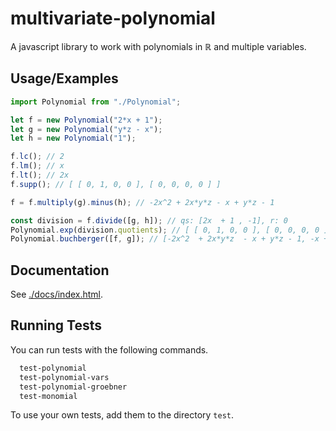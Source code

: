 # multivariate-polynomial

A javascript library to work with polynomials in $\mathbb{R}$ and multiple variables.

## Usage/Examples

```javascript
import Polynomial from "./Polynomial";

let f = new Polynomial("2*x + 1");
let g = new Polynomial("y*z - x");
let h = new Polynomial("1");

f.lc(); // 2
f.lm(); // x
f.lt(); // 2x
f.supp(); // [ [ 0, 1, 0, 0 ], [ 0, 0, 0, 0 ] ]

f = f.multiply(g).minus(h); // -2x^2 + 2x*y*z - x + y*z - 1

const division = f.divide([g, h]); // qs: [2x  + 1 , -1], r: 0
Polynomial.exp(division.quotients); // [ [ 0, 1, 0, 0 ], [ 0, 0, 0, 0 ] ]
Polynomial.buchberger([f, g]); // [-2x^2  + 2x*y*z  - x + y*z - 1, -x + y*z, -1/2]
```

## Documentation

See [./docs/index.html](./docs/index.html).

## Running Tests

You can run tests with the following commands.

```bash
  test-polynomial
  test-polynomial-vars
  test-polynomial-groebner
  test-monomial
```

To use your own tests, add them to the directory `test`.

